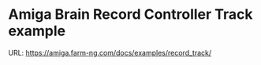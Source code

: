 # Amiga Brain Record Controller Track example

URL: https://amiga.farm-ng.com/docs/examples/record_track/
